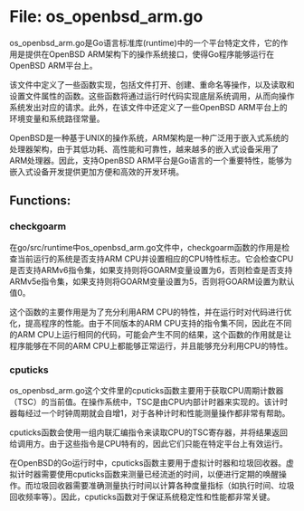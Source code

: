 # File: os_openbsd_arm.go

os_openbsd_arm.go是Go语言标准库(runtime)中的一个平台特定文件，它的作用是提供在OpenBSD ARM架构下的操作系统接口，使得Go程序能够运行在OpenBSD ARM平台上。

该文件中定义了一些函数实现，包括文件打开、创建、重命名等操作，以及读取和设置文件属性的函数。这些函数将通过运行时代码实现底层系统调用，从而向操作系统发出对应的请求。此外，在该文件中还定义了一些OpenBSD ARM平台上的环境变量和系统路径常量。

OpenBSD是一种基于UNIX的操作系统，ARM架构是一种广泛用于嵌入式系统的处理器架构，由于其低功耗、高性能和可靠性，越来越多的嵌入式设备采用了ARM处理器。因此，支持OpenBSD ARM平台是Go语言的一个重要特性，能够为嵌入式设备开发提供更加方便和高效的开发环境。

## Functions:

### checkgoarm

在go/src/runtime中os_openbsd_arm.go文件中，checkgoarm函数的作用是检查当前运行的系统是否支持ARM CPU并设置相应的CPU特性标志。它会检查CPU是否支持ARMv6指令集，如果支持则将GOARM变量设置为6，否则检查是否支持ARMv5e指令集，如果支持则将GOARM变量设置为5，否则将GOARM设置为默认值0。

这个函数的主要作用是为了充分利用ARM CPU的特性，并在运行时对代码进行优化，提高程序的性能。由于不同版本的ARM CPU支持的指令集不同，因此在不同的ARM CPU上运行相同的代码，可能会产生不同的结果，这个函数的作用就是让程序能够在不同的ARM CPU上都能够正常运行，并且能够充分利用CPU的特性。



### cputicks

os_openbsd_arm.go这个文件里的cputicks函数主要用于获取CPU周期计数器（TSC）的当前值。在操作系统中，TSC是由CPU内部计时器来实现的。该计时器每经过一个时钟周期就会自增1，对于各种计时和性能测量操作都非常有帮助。

cputicks函数会使用一组内联汇编指令来读取CPU的TSC寄存器，并将结果返回给调用方。由于这些指令是CPU特有的，因此它们只能在特定平台上有效运行。

在OpenBSD的Go运行时中，cputicks函数主要用于虚拟计时器和垃圾回收器。虚拟计时器需要使用cputicks函数来测量已经流逝的时间，以便进行定期的唤醒操作。而垃圾回收器需要准确测量执行时间以计算各种度量指标（如执行时间、垃圾回收频率等）。因此，cputicks函数对于保证系统稳定性和性能都非常关键。



